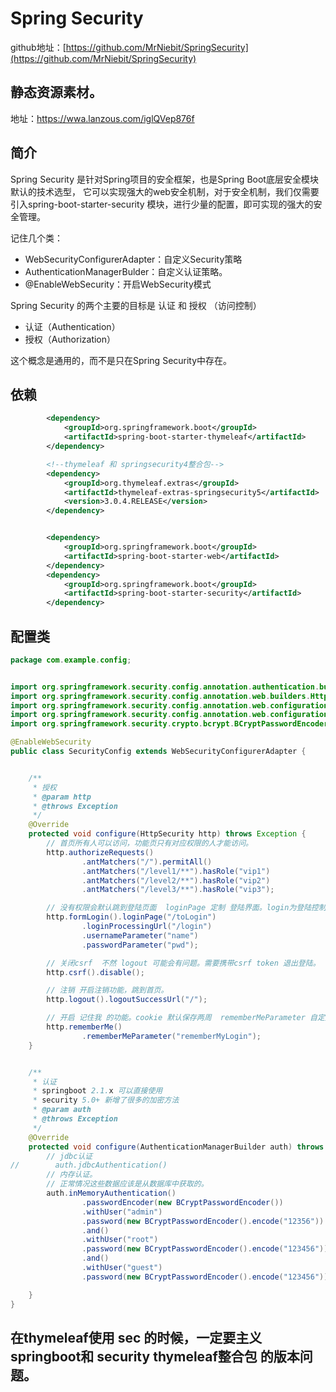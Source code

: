 # Spring Security

github地址：[https://github.com/MrNiebit/SpringSecurity](https://github.com/MrNiebit/SpringSecurity)

## 静态资源素材。
地址：[https://wwa.lanzous.com/iglQVep876f
](https://wwa.lanzous.com/iglQVep876f
)


## 简介

Spring Security 是针对Spring项目的安全框架，也是Spring Boot底层安全模块默认的技术选型，
它可以实现强大的web安全机制，对于安全机制，我们仅需要引入spring-boot-starter-security
模块，进行少量的配置，即可实现的强大的安全管理。

记住几个类：

- WebSecurityConfigurerAdapter：自定义Security策略
- AuthenticationManagerBulder：自定义认证策略。
- @EnableWebSecurity：开启WebSecurity模式

Spring Security 的两个主要的目标是 认证 和 授权 （访问控制）

- 认证（Authentication）
- 授权（Authorization）

这个概念是通用的，而不是只在Spring Security中存在。

## 依赖

```xml
        <dependency>
            <groupId>org.springframework.boot</groupId>
            <artifactId>spring-boot-starter-thymeleaf</artifactId>
        </dependency>

        <!--thymeleaf 和 springsecurity4整合包-->
        <dependency>
            <groupId>org.thymeleaf.extras</groupId>
            <artifactId>thymeleaf-extras-springsecurity5</artifactId>
            <version>3.0.4.RELEASE</version>
        </dependency>


        <dependency>
            <groupId>org.springframework.boot</groupId>
            <artifactId>spring-boot-starter-web</artifactId>
        </dependency>
        <dependency>
            <groupId>org.springframework.boot</groupId>
            <artifactId>spring-boot-starter-security</artifactId>
        </dependency>

```
## 配置类

```java
package com.example.config;


import org.springframework.security.config.annotation.authentication.builders.AuthenticationManagerBuilder;
import org.springframework.security.config.annotation.web.builders.HttpSecurity;
import org.springframework.security.config.annotation.web.configuration.EnableWebSecurity;
import org.springframework.security.config.annotation.web.configuration.WebSecurityConfigurerAdapter;
import org.springframework.security.crypto.bcrypt.BCryptPasswordEncoder;

@EnableWebSecurity
public class SecurityConfig extends WebSecurityConfigurerAdapter {


    /**
     * 授权
     * @param http
     * @throws Exception
     */
    @Override
    protected void configure(HttpSecurity http) throws Exception {
        // 首页所有人可以访问，功能页只有对应权限的人才能访问。
        http.authorizeRequests()
                .antMatchers("/").permitAll()
                .antMatchers("/level1/**").hasRole("vip1")
                .antMatchers("/level2/**").hasRole("vip2")
                .antMatchers("/level3/**").hasRole("vip3");

        // 没有权限会默认跳到登陆页面  loginPage 定制 登陆界面。login为登陆控制器，参数一般是 username 和 password
        http.formLogin().loginPage("/toLogin")
                .loginProcessingUrl("/login")
                .usernameParameter("name")
                .passwordParameter("pwd");

        // 关闭csrf  不然 logout 可能会有问题。需要携带csrf token 退出登陆。
        http.csrf().disable();

        // 注销 开启注销功能，跳到首页。
        http.logout().logoutSuccessUrl("/");

        // 开启 记住我 的功能。cookie 默认保存两周  rememberMeParameter 自定义 登陆的参数。
        http.rememberMe()
                .rememberMeParameter("rememberMyLogin");
    }


    /**
     * 认证
     * springboot 2.1.x 可以直接使用
     * security 5.0+ 新增了很多的加密方法
     * @param auth
     * @throws Exception
     */
    @Override
    protected void configure(AuthenticationManagerBuilder auth) throws Exception {
        // jdbc认证
//        auth.jdbcAuthentication()
        // 内存认证。
        // 正常情况这些数据应该是从数据库中获取的。
        auth.inMemoryAuthentication()
                .passwordEncoder(new BCryptPasswordEncoder())
                .withUser("admin")
                .password(new BCryptPasswordEncoder().encode("12356")).roles("vip1", "vip2")
                .and()
                .withUser("root")
                .password(new BCryptPasswordEncoder().encode("123456")).roles("vip1", "vip2", "vip3")
                .and()
                .withUser("guest")
                .password(new BCryptPasswordEncoder().encode("123456")).roles("vip1");

    }
}

```


## 在thymeleaf使用 sec 的时候，一定要主义springboot和 security thymeleaf整合包 的版本问题。
